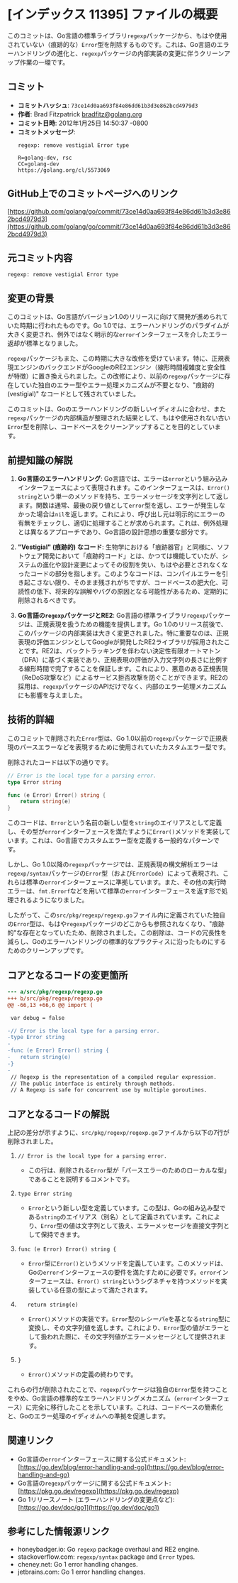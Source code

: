 # [インデックス 11395] ファイルの概要

このコミットは、Go言語の標準ライブラリ`regexp`パッケージから、もはや使用されていない（痕跡的な）`Error`型を削除するものです。これは、Go言語のエラーハンドリングの進化と、`regexp`パッケージの内部実装の変更に伴うクリーンアップ作業の一環です。

## コミット

- **コミットハッシュ**: `73ce14d0aa693f84e86dd61b3d3e862bcd4979d3`
- **作者**: Brad Fitzpatrick <bradfitz@golang.org>
- **コミット日時**: 2012年1月25日 14:50:37 -0800
- **コミットメッセージ**:
    ```
    regexp: remove vestigial Error type

    R=golang-dev, rsc
    CC=golang-dev
    https://golang.org/cl/5573069
    ```

## GitHub上でのコミットページへのリンク

[https://github.com/golang/go/commit/73ce14d0aa693f84e86dd61b3d3e862bcd4979d3](https://github.com/golang/go/commit/73ce14d0aa693f84e86dd61b3d3e862bcd4979d3)

## 元コミット内容

`regexp: remove vestigial Error type`

## 変更の背景

このコミットは、Go言語がバージョン1.0のリリースに向けて開発が進められていた時期に行われたものです。Go 1.0では、エラーハンドリングのパラダイムが大きく変更され、例外ではなく明示的な`error`インターフェースを介したエラー返却が標準となりました。

`regexp`パッケージもまた、この時期に大きな改修を受けています。特に、正規表現エンジンのバックエンドがGoogleのRE2エンジン（線形時間複雑度と安全性が特徴）に置き換えられました。この改修により、以前の`regexp`パッケージに存在していた独自のエラー型やエラー処理メカニズムが不要となり、"痕跡的 (vestigial)" なコードとして残されていました。

このコミットは、Goのエラーハンドリングの新しいイディオムに合わせ、また`regexp`パッケージの内部構造が整理された結果として、もはや使用されない古い`Error`型を削除し、コードベースをクリーンアップすることを目的としています。

## 前提知識の解説

1.  **Go言語のエラーハンドリング**:
    Go言語では、エラーは`error`という組み込みインターフェースによって表現されます。このインターフェースは、`Error() string`という単一のメソッドを持ち、エラーメッセージを文字列として返します。関数は通常、最後の戻り値として`error`型を返し、エラーが発生しなかった場合は`nil`を返します。これにより、呼び出し元は明示的にエラーの有無をチェックし、適切に処理することが求められます。これは、例外処理とは異なるアプローチであり、Go言語の設計思想の重要な部分です。

2.  **"Vestigial" (痕跡的) なコード**:
    生物学における「痕跡器官」と同様に、ソフトウェア開発において「痕跡的コード」とは、かつては機能していたが、システムの進化や設計変更によってその役割を失い、もはや必要とされなくなったコードの部分を指します。このようなコードは、コンパイルエラーを引き起こさない限り、そのまま残されがちですが、コードベースの肥大化、可読性の低下、将来的な誤解やバグの原因となる可能性があるため、定期的に削除されるべきです。

3.  **Go言語の`regexp`パッケージとRE2**:
    Go言語の標準ライブラリ`regexp`パッケージは、正規表現を扱うための機能を提供します。Go 1.0のリリース前後で、このパッケージの内部実装は大きく変更されました。特に重要なのは、正規表現の評価エンジンとしてGoogleが開発したRE2ライブラリが採用されたことです。RE2は、バックトラッキングを伴わない決定性有限オートマトン（DFA）に基づく実装であり、正規表現の評価が入力文字列の長さに比例する線形時間で完了することを保証します。これにより、悪意のある正規表現（ReDoS攻撃など）によるサービス拒否攻撃を防ぐことができます。RE2の採用は、`regexp`パッケージのAPIだけでなく、内部のエラー処理メカニズムにも影響を与えました。

## 技術的詳細

このコミットで削除された`Error`型は、Go 1.0以前の`regexp`パッケージで正規表現のパースエラーなどを表現するために使用されていたカスタムエラー型です。

削除されたコードは以下の通りです。

```go
// Error is the local type for a parsing error.
type Error string

func (e Error) Error() string {
	return string(e)
}
```

このコードは、`Error`という名前の新しい型を`string`のエイリアスとして定義し、その型が`error`インターフェースを満たすように`Error()`メソッドを実装しています。これは、Go言語でカスタムエラー型を定義する一般的なパターンです。

しかし、Go 1.0以降の`regexp`パッケージでは、正規表現の構文解析エラーは`regexp/syntax`パッケージの`Error`型（および`ErrorCode`）によって表現され、これらは標準の`error`インターフェースに準拠しています。また、その他の実行時エラーは、`fmt.Errorf`などを用いて標準の`error`インターフェースを返す形で処理されるようになりました。

したがって、この`src/pkg/regexp/regexp.go`ファイル内に定義されていた独自の`Error`型は、もはや`regexp`パッケージのどこからも参照されなくなり、"痕跡的"な存在となっていたため、削除されました。この削除は、コードの冗長性を減らし、Goのエラーハンドリングの標準的なプラクティスに沿ったものにするためのクリーンアップです。

## コアとなるコードの変更箇所

```diff
--- a/src/pkg/regexp/regexp.go
+++ b/src/pkg/regexp/regexp.go
@@ -66,13 +66,6 @@ import (

 var debug = false

-// Error is the local type for a parsing error.
-type Error string
-
-func (e Error) Error() string {
-	return string(e)
-}
-
 // Regexp is the representation of a compiled regular expression.
 // The public interface is entirely through methods.
 // A Regexp is safe for concurrent use by multiple goroutines.
```

## コアとなるコードの解説

上記の差分が示すように、`src/pkg/regexp/regexp.go`ファイルから以下の7行が削除されました。

1.  `// Error is the local type for a parsing error.`
    *   この行は、削除される`Error`型が「パースエラーのためのローカルな型」であることを説明するコメントです。

2.  `type Error string`
    *   `Error`という新しい型を定義しています。この型は、Goの組み込み型である`string`のエイリアス（別名）として定義されています。これにより、`Error`型の値は文字列として扱え、エラーメッセージを直接文字列として保持できます。

3.  `func (e Error) Error() string {`
    *   `Error`型に`Error()`というメソッドを定義しています。このメソッドは、Goの`error`インターフェースの要件を満たすために必要です。`error`インターフェースは、`Error() string`というシグネチャを持つメソッドを実装している任意の型によって満たされます。

4.  `	return string(e)`
    *   `Error()`メソッドの実装です。`Error`型のレシーバ`e`を基となる`string`型に変換し、その文字列値を返します。これにより、`Error`型の値がエラーとして扱われた際に、その文字列値がエラーメッセージとして提供されます。

5.  `}`
    *   `Error()`メソッドの定義の終わりです。

これらの行が削除されたことで、`regexp`パッケージは独自の`Error`型を持つことをやめ、Go言語の標準的なエラーハンドリングメカニズム（`error`インターフェース）に完全に移行したことを示しています。これは、コードベースの簡素化と、Goのエラー処理のイディオムへの準拠を促進します。

## 関連リンク

*   Go言語の`error`インターフェースに関する公式ドキュメント: [https://go.dev/blog/error-handling-and-go](https://go.dev/blog/error-handling-and-go)
*   Go言語の`regexp`パッケージに関する公式ドキュメント: [https://pkg.go.dev/regexp](https://pkg.go.dev/regexp)
*   Go 1リリースノート (エラーハンドリングの変更点など): [https://go.dev/doc/go1](https://go.dev/doc/go1)

## 参考にした情報源リンク

*   honeybadger.io: Go `regexp` package overhaul and RE2 engine.
*   stackoverflow.com: `regexp/syntax` package and `Error` types.
*   cheney.net: Go 1 error handling changes.
*   jetbrains.com: Go 1 error handling changes.
